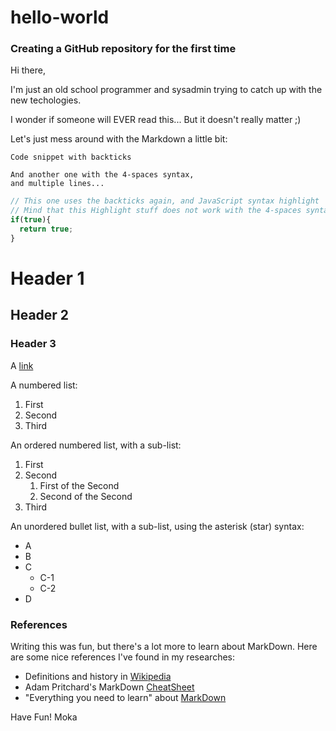 # hello-world

### Creating a GitHub repository for the first time

Hi there,

I'm just an old school programmer and sysadmin trying to catch up with the new techologies.

I wonder if someone will EVER read this... But it doesn't really matter ;)

Let's just mess around with the Markdown a little bit:

```
Code snippet with backticks
```

    And another one with the 4-spaces syntax,
    and multiple lines...

```javascript
// This one uses the backticks again, and JavaScript syntax highlight
// Mind that this Highlight stuff does not work with the 4-spaces syntax
if(true){
  return true;
}
```

# Header 1
## Header 2
### Header 3

A [link](http://www.google.com)

A numbered list:
1. First
2. Second
3. Third

An ordered numbered list, with a sub-list:
1. First
2. Second
   1. First of the Second
   2. Second of the Second
3. Third

An unordered bullet list, with a sub-list, using the asterisk (star) syntax:

* A
* B
* C
   * C-1
   * C-2
* D

### References

Writing this was fun, but there's a lot more to learn about MarkDown. Here are some nice references I've found in my researches:

* Definitions and history in [Wikipedia](https://en.wikipedia.org/wiki/Markdown)
* Adam Pritchard's MarkDown [CheatSheet](https://github.com/adam-p/markdown-here/wiki/Markdown-Cheatsheet)
* "Everything you need to learn" about [MarkDown](https://www.markdownguide.org/)

Have Fun!
Moka
